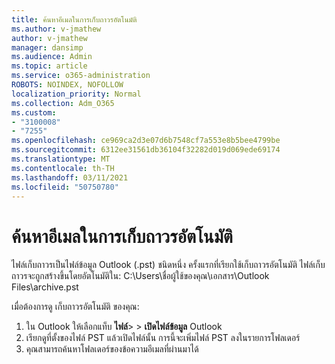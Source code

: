 ```yaml
---
title: ค้นหาอีเมลในการเก็บถาวรอัตโนมัติ
ms.author: v-jmathew
author: v-jmathew
manager: dansimp
ms.audience: Admin
ms.topic: article
ms.service: o365-administration
ROBOTS: NOINDEX, NOFOLLOW
localization_priority: Normal
ms.collection: Adm_O365
ms.custom:
- "3100008"
- "7255"
ms.openlocfilehash: ce969ca2d3e07d6b7548cf7a553e8b5bee4799be
ms.sourcegitcommit: 6312ee31561db36104f32282d019d069ede69174
ms.translationtype: MT
ms.contentlocale: th-TH
ms.lasthandoff: 03/11/2021
ms.locfileid: "50750780"
---
```

# <a name="find-email-in-autoarchive"></a>ค้นหาอีเมลในการเก็บถาวรอัตโนมัติ

ไฟล์เก็บถาวรเป็นไฟล์ข้อมูล Outlook (.pst) ชนิดหนึ่ง ครั้งแรกที่เรียกใช้เก็บถาวรอัตโนมัติ ไฟล์เก็บถาวรจะถูกสร้างขึ้นโดยอัตโนมัติใน: C:\Users\ชื่อผู้ใช้ของคุณ\เอกสาร\Outlook Files\archive.pst

เมื่อต้องการดู เก็บถาวรอัตโนมัติ ของคุณ:

1. ใน Outlook ให้เลือกแท็บ **ไฟล์**>  >  **เปิดไฟล์ข้อมูล** Outlook
2. เรียกดูที่ตั้งของไฟล์ PST แล้วเปิดไฟล์นั้น การนี้จะเพิ่มไฟล์ PST ลงในรายการโฟลเดอร์
3. คุณสามารถค้นหาโฟลเดอร์ของข้อความอีเมลที่ผ่านมาได้
